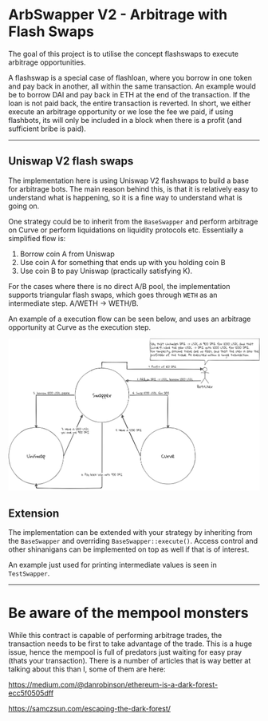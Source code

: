 # ArbSwapper V2 - Arbitrage with Flash Swaps

The goal of this project is to utilise the concept flashswaps to execute arbitrage opportunities.

A flashswap is a special case of flashloan, where you borrow in one token and pay back in another, all within the same transaction. An example would be to borrow DAI and pay back in ETH at the end of the transaction. If the loan is not paid back, the entire transaction is reverted. In short, we either execute an arbitrage opportunity or we lose the fee we paid, if using flashbots, its will only be included in a block when there is a profit (and sufficient bribe is paid).

---

## Uniswap V2 flash swaps

The implementation here is using Uniswap V2 flashswaps to build a base for arbitrage bots. The main reason behind this, is that it is relatively easy to understand what is happening, so it is a fine way to understand what is going on.

One strategy could be to inherit from the `BaseSwapper` and perform arbitrage on Curve or perform liquidations on liquidity protocols etc.
Essentially a simplified flow is:

1. Borrow coin A from Uniswap
2. Use coin A for something that ends up with you holding coin B
3. Use coin B to pay Uniswap (practically satisfying K).

For the cases where there is no direct A/B pool, the implementation supports triangular flash swaps, which goes through `WETH` as an intermediate step. A/WETH -> WETH/B.

An example of a execution flow can be seen below, and uses an arbitrage opportunity at Curve as the execution step.

![Swapper flow, example](./Swapper.png)

## Extension

The implementation can be extended with your strategy by inheriting from the `BaseSwapper` and overriding `BaseSwapper::execute()`. Access control and other shinanigans can be implemented on top as well if that is of interest.

An example just used for printing intermediate values is seen in `TestSwapper`.

---

# Be aware of the mempool monsters

While this contract is capable of performing arbitrage trades, the transaction needs to be first to take advantage of the trade. This is a huge issue, hence the mempool is full of predators just waiting for easy pray (thats your transaction). There is a number of articles that is way better at talking about this than I, some of them are here:

https://medium.com/@danrobinson/ethereum-is-a-dark-forest-ecc5f0505dff

https://samczsun.com/escaping-the-dark-forest/
